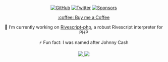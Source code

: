 
<p align="center">
 	<a href="https://github.com/johnnymast"><img src="https://img.shields.io/github/followers/johnnymast?style=social" alt="GitHub"></a>
	<a href="https://twitter.com/mastjohnny"><img src="https://img.shields.io/twitter/follow/mastjohnny?style=social" alt="Twitter"></a>
	<a href="https://github.com/sponsors/johnnymast"><img src="https://img.shields.io/github/sponsors/johnnymast?style=socia" alt="Sponsors"></a>
</p>
<p align="center"><a href="https://www.buymeacoffee.com/mastjohnny">:coffee: Buy me a Coffee</a></p>
<p align="center">🔭 I’m currently working on <a href="https://github.com/axiom-labs/rivescript-php">Rivescript-php</a>, a robust Rivescript interpreter for PHP</p>
<p align="center">⚡ Fun fact: I was named after Johnny Cash</p>

<p align="center">
<a href="https://github.com/johnnymast">
<img src="https://github-readme-stats.vercel.app/api?username=johnnymast&show_icons=true&theme=radical&hide_border=true&hide_title=true" />
<img src="https://github-readme-stats.vercel.app/api/top-langs/?username=johnnymast&layout=compact&theme=radical&hide_border=true" />
</a>
	</p>

<!--
<p align="center"> 
  <img src="https://profile-counter.glitch.me/johnnymast/count.svg" loop="none" />
</p>


### Hi there 👋

https://mubinsodyssey.com/create-a-badass-github-profile-readmes
**johnnymast/johnnymast** is a ✨ _special_ ✨ repository because its `README.md` (this file) appears on your GitHub profile.

Here are some ideas to get you started:

- 🔭 I’m currently working on ...
- 🌱 I’m currently learning ...
- 👯 I’m looking to collaborate on ...
- 🤔 I’m looking for help with ...
- 💬 Ask me about ...
- 📫 How to reach me: ...
- 😄 Pronouns: ...
- ⚡ Fun fact: ...
-->



